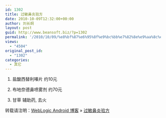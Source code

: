 ```yaml
---
id: 1302
title: 过敏鼻炎验方
date: 2010-10-09T12:32:00+00:00
author: 刘长炯
layout: post
guid: http://www.beansoft.biz/?p=1302
permalink: '/2010/10/09/%e8%bf%87%e6%95%8f%e9%bc%bb%e7%82%8e%e9%aa%8c%e6%96%b9/'
views:
  - "4504"
original_post_id:
  - "1302"
categories:
  - 其它
---
```

1. 盐酸西替利嗪片 约10元

2. 布地奈德鼻喷雾剂 约70元

3. 甘草 辅助药, 去火

转载请注明：[WebLogic Android 博客](http://www.beansoft.biz) &raquo; [过敏鼻炎验方](http://www.beansoft.biz/2010/10/09/%e8%bf%87%e6%95%8f%e9%bc%bb%e7%82%8e%e9%aa%8c%e6%96%b9/)